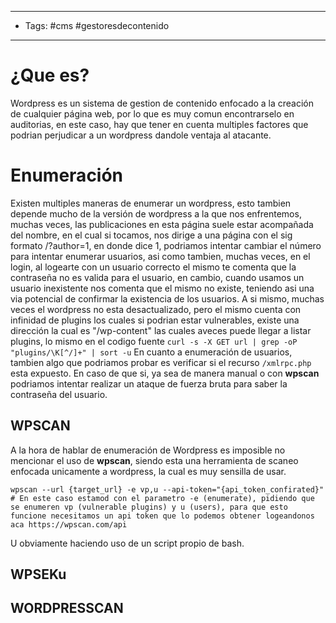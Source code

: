 -----------
- Tags: #cms #gestoresdecontenido
---

# ¿Que es? 

Wordpress es un sistema de gestion de contenido enfocado a la creación de cualquier página web, por lo que es muy comun encontrarselo en auditorias, en este caso, hay que tener en cuenta multiples factores que podrian perjudicar a un wordpress dandole ventaja al atacante. 


# Enumeración 

Existen multiples maneras de enumerar un wordpress, esto tambien depende mucho de la versión de wordpress a la que nos enfrentemos, muchas veces, las publicaciones en esta página suele estar acompañada del nombre, en el cual si tocamos, nos dirige a una página con el sig formato /?author=1, en donde dice 1, podriamos intentar cambiar el número para intentar enumerar usuarios, asi como tambien, muchas veces, en el login, al logearte con un usuario correcto el mismo te comenta que la contraseña no es valida para el usuario, en cambio, cuando usamos un usuario inexistente nos comenta que el mismo no existe, teniendo asi una via potencial de confirmar la existencia de los usuarios. 
 A si mismo, muchas veces el wordpress no esta desactualizado, pero el mismo cuenta con infinidad de plugins los cuales si podrian estar vulnerables, existe una dirección la cual es "/wp-content" las cuales aveces puede llegar a listar plugins, lo mismo en el codigo fuente   `curl -s -X GET url | grep -oP "plugins/\K[^/]+" | sort -u`
En cuanto a  enumeración de usuarios, tambien algo que podriamos probar es verificar si el recurso `/xmlrpc.php` esta expuesto. En caso de que si,  ya sea de manera manual o con **wpscan** podriamos intentar realizar un ataque de fuerza bruta para saber la contraseña del usuario. 

## WPSCAN 

A la hora de hablar de enumeración de Wordpress es imposible no mencionar el uso de **wpscan**, siendo esta una herramienta de scaneo enfocada unicamente a wordpress, la cual es muy sensilla de usar. 

```shell
wpscan --url {target_url} -e vp,u --api-token="{api_token_confirated}"
# En este caso estamod con el parametro -e (enumerate), pidiendo que se enumeren vp (vulnerable plugins) y u (users), para que esto funcione necesitamos un api token que lo podemos obtener logeandonos aca https://wpscan.com/api
```

U obviamente haciendo uso de un script propio de bash.

## WPSEKu

## WORDPRESSCAN


